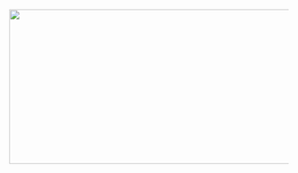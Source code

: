 ###
<div align="center">
  <img height="280" width="1000" src="https://wallpaperaccess.com/full/16367.jpg"  />
</div>

###

